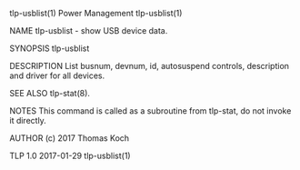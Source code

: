 tlp-usblist(1)                                                                                 Power Management                                                                                tlp-usblist(1)

NAME
       tlp-usblist - show USB device data.

SYNOPSIS
       tlp-usblist

DESCRIPTION
       List busnum, devnum, id, autosuspend controls, description and driver for all devices.

SEE ALSO
       tlp-stat(8).

NOTES
       This command is called as a subroutine from tlp-stat, do not invoke it directly.

AUTHOR
       (c) 2017 Thomas Koch <linrunner at gmx.net>

TLP 1.0                                                                                           2017-01-29                                                                                   tlp-usblist(1)
